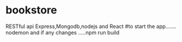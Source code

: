 # bookstore
RESTful api Express,Mongodb,nodejs and React
#to start the app....... nodemon  and if any changes .....npm run build

